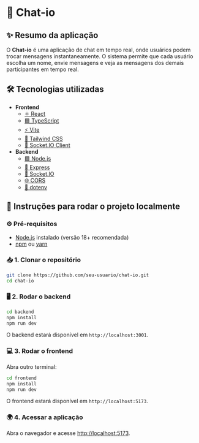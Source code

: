 # 💬 Chat-io

## ✨ Resumo da aplicação

O **Chat-io** é uma aplicação de chat em tempo real, onde usuários podem trocar mensagens instantaneamente. O sistema permite que cada usuário escolha um nome, envie mensagens e veja as mensagens dos demais participantes em tempo real.

## 🛠️ Tecnologias utilizadas

- **Frontend**
  - [⚛️ React](https://react.dev/)
  - [🟦 TypeScript](https://www.typescriptlang.org/)
  - [⚡ Vite](https://vitejs.dev/)
  - [🎨 Tailwind CSS](https://tailwindcss.com/)
  - [🔌 Socket.IO Client](https://socket.io/)
- **Backend**
  - [🟩 Node.js](https://nodejs.org/)
  - [🚂 Express](https://expressjs.com/)
  - [🔌 Socket.IO](https://socket.io/)
  - [🌐 CORS](https://www.npmjs.com/package/cors)
  - [🔑 dotenv](https://www.npmjs.com/package/dotenv)

## 🚀 Instruções para rodar o projeto localmente

### ⚙️ Pré-requisitos

- [Node.js](https://nodejs.org/) instalado (versão 18+ recomendada)
- [npm](https://www.npmjs.com/) ou [yarn](https://yarnpkg.com/)

### 📥 1. Clonar o repositório

```sh
git clone https://github.com/seu-usuario/chat-io.git
cd chat-io
```

### 🖥️ 2. Rodar o backend

```sh
cd backend
npm install
npm run dev
```
O backend estará disponível em `http://localhost:3001`.

### 💻 3. Rodar o frontend

Abra outro terminal:

```sh
cd frontend
npm install
npm run dev
```
O frontend estará disponível em `http://localhost:5173`.

### 🌍 4. Acessar a aplicação

Abra o navegador e acesse [http://localhost:5173](http://localhost:5173).
